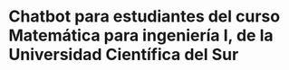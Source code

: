 # Chatbot para estudiantes del curso Matemática para ingeniería I, de la Universidad Científica del Sur
